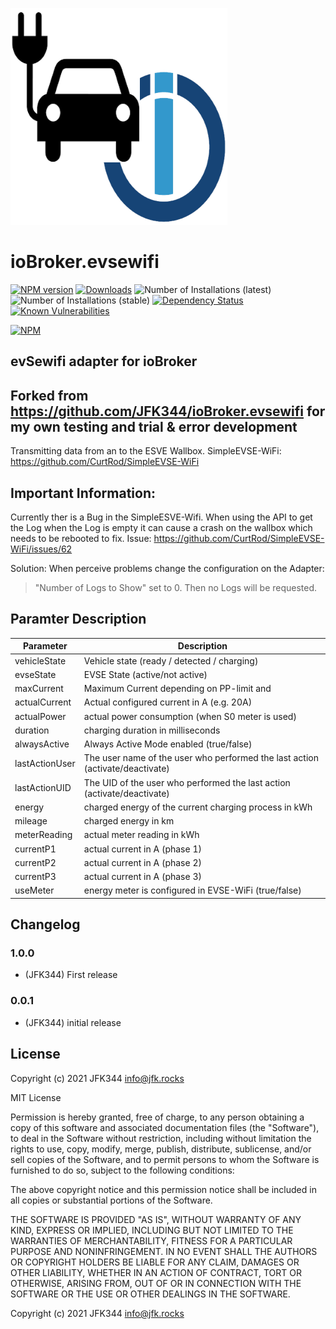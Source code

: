 ![Logo](admin/esvewifi.png)
# ioBroker.evsewifi

[![NPM version](http://img.shields.io/npm/v/iobroker.esvewifi.svg)](https://www.npmjs.com/package/iobroker.esvewifi)
[![Downloads](https://img.shields.io/npm/dm/iobroker.esvewifi.svg)](https://www.npmjs.com/package/iobroker.esvewifi)
![Number of Installations (latest)](http://iobroker.live/badges/esvewifi-installed.svg)
![Number of Installations (stable)](http://iobroker.live/badges/esvewifi-stable.svg)
[![Dependency Status](https://img.shields.io/david/JFK344/iobroker.esvewifi.svg)](https://david-dm.org/JFK344/iobroker.esvewifi)
[![Known Vulnerabilities](https://snyk.io/test/github/JFK344/ioBroker.esvewifi/badge.svg)](https://snyk.io/test/github/JFK344/ioBroker.esvewifi)

[![NPM](https://nodei.co/npm/iobroker.esvewifi.png?downloads=true)](https://nodei.co/npm/iobroker.esvewifi/)

## evSewifi adapter for ioBroker
## Forked from https://github.com/JFK344/ioBroker.evsewifi for my own testing and trial & error development 

Transmitting data from an to the ESVE Wallbox.
SimpleEVSE-WiFi: https://github.com/CurtRod/SimpleEVSE-WiFi

## Important Information:
Currently ther is a Bug in the SimpleESVE-Wifi. When using the API to get the Log when the Log is empty it can cause a crash on the wallbox which needs to be rebooted to fix. 
Issue: https://github.com/CurtRod/SimpleEVSE-WiFi/issues/62

Solution: When perceive problems change the configuration on the Adapter: 
 > "Number of Logs to Show" set to 0. 
Then no Logs will be requested.


## Paramter Description
Parameter | Description
--------- | -----------
vehicleState | Vehicle state (ready / detected / charging)
evseState | EVSE State (active/not active)
maxCurrent | Maximum Current depending on PP-limit and 
actualCurrent | Actual configured current in A (e.g. 20A)
actualPower | actual power consumption (when S0 meter is used)
duration | charging duration in milliseconds
alwaysActive | Always Active Mode enabled (true/false)
lastActionUser | The user name of the user who performed the last action (activate/deactivate)
lastActionUID | The UID of the user who performed the last action (activate/deactivate)
energy | charged energy of the current charging process in kWh
mileage | charged energy in km
meterReading | actual meter reading in kWh
currentP1 | actual current in A (phase 1)
currentP2 | actual current in A (phase 2)
currentP3 | actual current in A (phase 3)
useMeter | energy meter is configured in EVSE-WiFi (true/false)

## Changelog
### 1.0.0
* (JFK344) First release

### 0.0.1
* (JFK344) initial release

## License
Copyright (c) 2021 JFK344 <info@jfk.rocks>

MIT License

Permission is hereby granted, free of charge, to any person obtaining a copy
of this software and associated documentation files (the "Software"), to deal
in the Software without restriction, including without limitation the rights
to use, copy, modify, merge, publish, distribute, sublicense, and/or sell
copies of the Software, and to permit persons to whom the Software is
furnished to do so, subject to the following conditions:

The above copyright notice and this permission notice shall be included in all
copies or substantial portions of the Software.

THE SOFTWARE IS PROVIDED "AS IS", WITHOUT WARRANTY OF ANY KIND, EXPRESS OR
IMPLIED, INCLUDING BUT NOT LIMITED TO THE WARRANTIES OF MERCHANTABILITY,
FITNESS FOR A PARTICULAR PURPOSE AND NONINFRINGEMENT. IN NO EVENT SHALL THE
AUTHORS OR COPYRIGHT HOLDERS BE LIABLE FOR ANY CLAIM, DAMAGES OR OTHER
LIABILITY, WHETHER IN AN ACTION OF CONTRACT, TORT OR OTHERWISE, ARISING FROM,
OUT OF OR IN CONNECTION WITH THE SOFTWARE OR THE USE OR OTHER DEALINGS IN THE
SOFTWARE.

Copyright (c) 2021 JFK344 <info@jfk.rocks>

